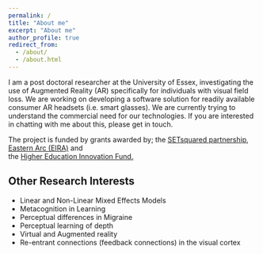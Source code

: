 ```yaml
---
permalink: /
title: "About me"
excerpt: "About me"
author_profile: true
redirect_from: 
  - /about/
  - /about.html
---
```


I am a post doctoral researcher at the University of Essex,  investigating the use of Augmented Reality (AR) specifically for individuals with visual field loss.  We are working on developing a software solution for  readily available consumer AR headsets (i.e. smart glasses). We are currently trying to understand the commercial need for our technologies. If you are interested in chatting with me about this, please get in touch.



The project is funded by grants awarded by;
the [SETsquared partnership](https://www.setsquared.co.uk/about-us/),   
[Eastern Arc (EIRA)](http://easternarc.ac.uk/eira/) and   
the [Higher Education Innovation Fund.](https://re.ukri.org/knowledge-exchange/the-higher-education-innovation-fund-heif/)    



## Other Research Interests
* Linear and Non-Linear Mixed Effects Models
* Metacognition in Learning
* Perceptual differences in Migraine
* Perceptual learning of depth 
* Virtual and Augmented reality
* Re-entrant connections (feedback connections) in the visual cortex

